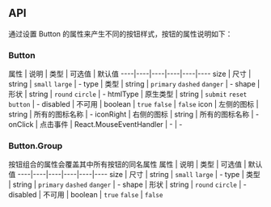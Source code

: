 ## API
通过设置 Button 的属性来产生不同的按钮样式，按钮的属性说明如下：

### Button

属性 | 说明 | 类型 | 可选值 | 默认值
----|----|----|----|----|----
size | 尺寸 | string | `small` `large` | -
type | 类型 | string | `primary` `dashed` `danger` | -
shape | 形状 | string | `round` `circle` | -
htmlType | 原生类型 | string | `submit` `reset` `button` | -
disabled | 不可用 | boolean | `true` `false` | `false`
icon | 左侧的图标 | string | 所有的图标名称 | -
iconRight | 右侧的图标 | string | 所有的图标名称 | -
onClick | 点击事件 | React.MouseEventHandler | - | -

### Button.Group
按钮组合的属性会覆盖其中所有按钮的同名属性
属性 | 说明 | 类型 | 可选值 | 默认值
----|----|----|----|----|----
size | 尺寸 | string | `small` `large` | -
type | 类型 | string | `primary` `dashed` `danger` | -
shape | 形状 | string | `round` `circle` | -
disabled | 不可用 | boolean | `true` `false` | `false`
